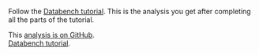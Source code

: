 <!--
Title: Tutorial
Description: The resulting analysis from following the Databench Tutorial.
-->

Follow the [Databench tutorial](). This is the analysis you get after
completing all the parts of the tutorial.

<i class="fa fa-fw fa-github"></i>
This [analysis is on GitHub](https://github.com/svenkreiss/databench_examples/tree/master/analyses/tutorial/).<br />
<i class="fa fa-fw fa-external-link"></i>
[Databench tutorial](http://www.svenkreiss.com/databench/v0.3/tutorial.html).
